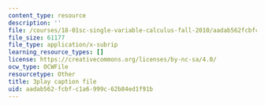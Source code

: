 ```yaml
---
content_type: resource
description: ''
file: /courses/18-01sc-single-variable-calculus-fall-2010/aadab562fcbfc1a6999c62b84ed1f91b_JXPe2J069c.srt
file_size: 61177
file_type: application/x-subrip
learning_resource_types: []
license: https://creativecommons.org/licenses/by-nc-sa/4.0/
ocw_type: OCWFile
resourcetype: Other
title: 3play caption file
uid: aadab562-fcbf-c1a6-999c-62b84ed1f91b
---
```

